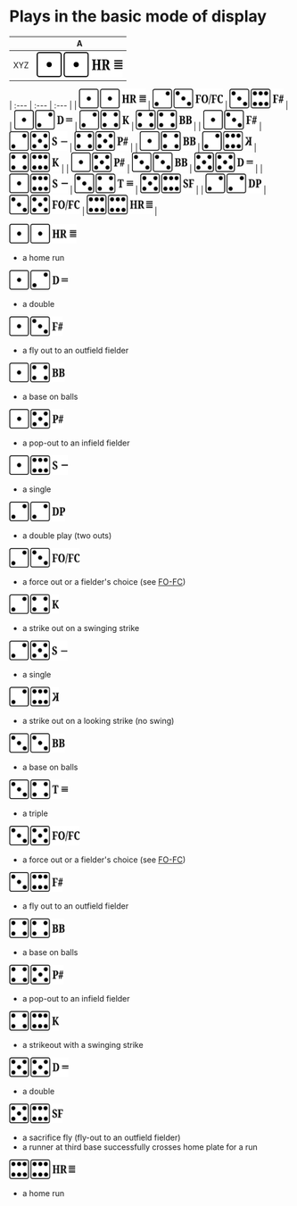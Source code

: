 # Plays in the basic mode of display

| |A|
| :---: | :---: |
| XYZ | <a href="#z11"><img src="../shared/z-1-1.png" height="45px"/></a> |
 
| :--- | :--- | :--- | 
| [<img src="../shared/z-1-1.png" height="35px"/>](./Z-PLAYS.md#z11) | [<img src="../shared/z-2-3.png" height="35px"/>](./Z-PLAYS.md#z11) | [<img src="../shared/z-3-6.png" height="35px"/>](./Z-PLAYS.md#z11) | 
| [<img src="../shared/z-1-2.png" height="35px"/>](./Z-PLAYS.md#z12) | [<img src="../shared/z-2-4.png" height="35px"/>](./Z-PLAYS.md#z12) | [<img src="../shared/z-4-4.png" height="35px"/>](./Z-PLAYS.md#z12) | 
| [<img src="../shared/z-1-3.png" height="35px"/>](./Z-PLAYS.md#z13) | [<img src="../shared/z-2-5.png" height="35px"/>](./Z-PLAYS.md#z13) | [<img src="../shared/z-4-5.png" height="35px"/>](./Z-PLAYS.md#z13) | 
| [<img src="../shared/z-1-4.png" height="35px"/>](./Z-PLAYS.md#z14) | [<img src="../shared/z-2-6.png" height="35px"/>](./Z-PLAYS.md#z14) | [<img src="../shared/z-4-6.png" height="35px"/>](./Z-PLAYS.md#z14) | 
| [<img src="../shared/z-1-5.png" height="35px"/>](./Z-PLAYS.md#z15) | [<img src="../shared/z-3-3.png" height="35px"/>](./Z-PLAYS.md#z15) | [<img src="../shared/z-5-5.png" height="35px"/>](./Z-PLAYS.md#z15) | 
| [<img src="../shared/z-1-6.png" height="35px"/>](./Z-PLAYS.md#z16) | [<img src="../shared/z-3-4.png" height="35px"/>](./Z-PLAYS.md#z16) | [<img src="../shared/z-5-6.png" height="35px"/>](./Z-PLAYS.md#z16) | 
| [<img src="../shared/z-2-2.png" height="35px"/>](./Z-PLAYS.md#z22) | [<img src="../shared/z-3-5.png" height="35px"/>](./Z-PLAYS.md#z22) | [<img src="../shared/z-6-6.png" height="35px"/>](./Z-PLAYS.md#z22) | 


<a name="z11"><img src="../shared/z-1-1.png" height="35px"/></a>

- a home run

<a name="z12"><img src="../shared/z-1-2.png" height="35px"/></a>

- a double

<a name="z13"><img src="../shared/z-1-3.png" height="35px"/></a>

- a fly out to an outfield fielder

<a name="z14"><img src="../shared/z-1-4.png" height="35px"/></a>

- a base on balls

<a name="z15"><img src="../shared/z-1-5.png" height="35px"/></a>

- a pop-out to an infield fielder

<a name="z16"><img src="../shared/z-1-6.png" height="35px"/></a>

- a single

<a name="z22"><img src="../shared/z-2-2.png" height="35px"/></a>

- a double play (two outs)

<a name="z23"><img src="../shared/z-2-3.png" height="35px"/></a>

- a force out or a fielder's choice (see [FO-FC](./Z-PLAYS.md#fo-fc))

<a name="z24"><img src="../shared/z-2-4.png" height="35px"/></a>

- a strike out on a swinging strike

<a name="z25"><img src="../shared/z-2-5.png" height="35px"/></a>

- a single

<a name="z26"><img src="../shared/z-2-6.png" height="35px"/></a>

- a strike out on a looking strike (no swing)

<a name="z33"><img src="../shared/z-3-3.png" height="35px"/></a>

- a base on balls

<a name="z34"><img src="../shared/z-3-4.png" height="35px"/></a>

- a triple

<a name="z35"><img src="../shared/z-3-5.png" height="35px"/></a>

- a force out or a fielder's choice (see [FO-FC](./Z-PLAYS.md#fo-fc))

<a name="z36"><img src="../shared/z-3-6.png" height="35px"/></a>

- a fly out to an outfield fielder

<a name="z44"><img src="../shared/z-4-4.png" height="35px"/></a>

- a base on balls

<a name="z45"><img src="../shared/z-4-5.png" height="35px"/></a>

- a pop-out to an infield fielder

<a name="z46"><img src="../shared/z-4-6.png" height="35px"/></a>

- a strikeout with a swinging strike

<a name="z55"><img src="../shared/z-5-5.png" height="35px"/></a>

- a double

<a name="z56"><img src="../shared/z-5-6.png" height="35px"/></a>

- a sacrifice fly (fly-out to an outfield fielder)
- a runner at third base successfully crosses home plate for a run

<a name="z66"><img src="../shared/z-6-6.png" height="35px"/></a>

- a home run



